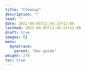 ```yaml
---
title: "Cleanup"
description: ""
lead: ""
date: 2021-04-05T11:45:13+12:00
lastmod: 2021-04-05T11:45:13+12:00
draft: true
images: []
menu: 
  dynatrace:
    parent: "doc-guide"
weight: 270
toc: true
---
```


